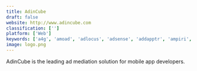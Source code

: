 ```yaml
---
title: AdinCube
draft: false 
website: http://www.adincube.com
classification: ['']
platform: ['Web']
keywords: ['a4g', 'amoad', 'adlocus', 'adsense', 'addapptr', 'ampiri', 'cheetah_ad_platform', 'crisp_mobile', 'digital_turbine', 'lifestreet', 'mediabrix', 'mobilewalla', 'nativex', 'onswipe', 'openx', 'papaya_ads', 'phluant_mobile', 'smaato', 'smartcpa', 'tabatoo', 'vungle', 'widespace_summit', 'mobilecore']
image: logo.png
---
```

AdinCube is the leading ad mediation solution for mobile app developers.